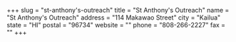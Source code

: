 +++
slug = "st-anthony's-outreach"
title = "St Anthony's Outreach"
name = "St Anthony's Outreach"
address = "114 Makawao Street"
city = "Kailua"
state = "HI"
postal = "96734"
website = ""
phone = "808-266-2227"
fax = ""
+++
